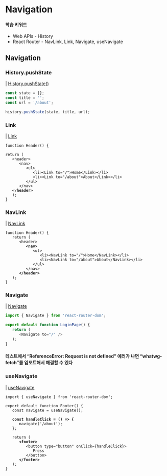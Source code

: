 # Navigation

#### 학습 키워드

* Web APIs - History
* React Router - NavLink, Link, Navigate, useNavigate

## Navigation

### History.pushState

\|  [History.pushState()](https://developer.mozilla.org/ko/docs/Web/API/History/pushState)

```typescript
const state = {};
const title = '';
const url = '/about';

history.pushState(state, title, url);
```

### Link

\|  [Link](https://reactrouter.com/en/main/components/link)

<pre class="language-typescript"><code class="lang-typescript">function Header() {

return (
   &#x3C;header>
      &#x3C;nav>
         &#x3C;ul>
            &#x3C;li>&#x3C;Link to="/">Home&#x3C;/Link>&#x3C;/li>
            &#x3C;li>&#x3C;Link to="/about">About&#x3C;/Link>&#x3C;/li>
         &#x3C;/ul>
      &#x3C;/nav>
<strong>   &#x3C;/header>
</strong>   );
}
</code></pre>

### NavLink

\|  [NavLink](https://reactrouter.com/en/main/components/nav-link)

<pre class="language-typescript"><code class="lang-typescript">function Header() {
   return (
      &#x3C;header>
<strong>         &#x3C;nav>
</strong>            &#x3C;ul>
               &#x3C;li>&#x3C;NavLink to="/">Home&#x3C;/NavLink>&#x3C;/li>
               &#x3C;li>&#x3C;NavLink to="/about">About&#x3C;/NavLink>&#x3C;/li>
            &#x3C;/ul>
         &#x3C;/nav>
<strong>      &#x3C;/header>
</strong>   );
}
</code></pre>

### Navigate

\|  [Navigate](https://reactrouter.com/en/main/components/navigate)

```typescript
import { Navigate } from 'react-router-dom';

export default function LoginPage() {
   return (
      <Navigate to="/" />
   );
}
```

#### 테스트에서 “ReferenceError: Request is not defined” 에러가 나면 “whatwg-fetch”를 임포트해서 해결할 수 있다

### useNavigate

\|  [useNavigate](https://reactrouter.com/en/main/hooks/use-navigate)

<pre class="language-typescript"><code class="lang-typescript">import { useNavigate } from 'react-router-dom';

export default function Footer() {
   const navigate = useNavigate();
	
<strong>   const handleClick = () => {
</strong>      navigate('/about');
   };
	
   return (
<strong>      &#x3C;footer>
</strong>         &#x3C;button type="button" onClick={handleClick}>
            Press
         &#x3C;/button>
<strong>      &#x3C;/footer>
</strong>   );
}
</code></pre>













